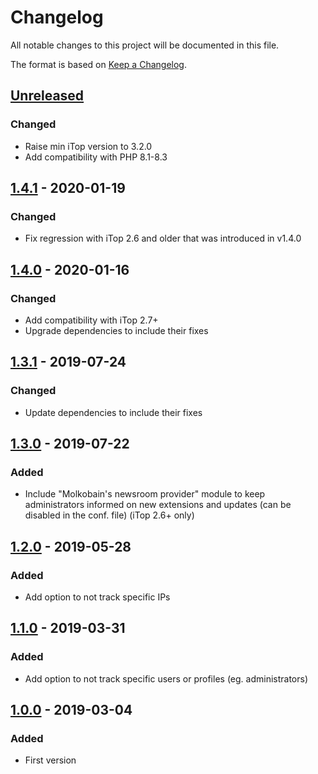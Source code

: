 # Changelog
All notable changes to this project will be documented in this file.

The format is based on [Keep a Changelog](https://keepachangelog.com/en/1.0.0/).

## [Unreleased]
### Changed
- Raise min iTop version to 3.2.0
- Add compatibility with PHP 8.1-8.3

## [1.4.1] - 2020-01-19
### Changed
- Fix regression with iTop 2.6 and older that was introduced in v1.4.0

## [1.4.0] - 2020-01-16
### Changed
- Add compatibility with iTop 2.7+
- Upgrade dependencies to include their fixes

## [1.3.1] - 2019-07-24
### Changed
- Update dependencies to include their fixes

## [1.3.0] - 2019-07-22
### Added
- Include "Molkobain's newsroom provider" module to keep administrators informed on new extensions and updates (can be disabled in the conf. file) (iTop 2.6+ only)

## [1.2.0] - 2019-05-28
### Added
- Add option to not track specific IPs

## [1.1.0] - 2019-03-31
### Added
- Add option to not track specific users or profiles (eg. administrators)

## [1.0.0] - 2019-03-04
### Added
- First version

[Unreleased]: https://github.com/Molkobain/itop-google-analytics/compare/v1.4.1...HEAD
[1.4.1]: https://github.com/Molkobain/itop-google-analytics/releases/tag/v1.4.1
[1.4.0]: https://github.com/Molkobain/itop-google-analytics/releases/tag/v1.4.0
[1.3.1]: https://github.com/Molkobain/itop-google-analytics/releases/tag/v1.3.1
[1.3.0]: https://github.com/Molkobain/itop-google-analytics/releases/tag/v1.3.0
[1.2.0]: https://github.com/Molkobain/itop-google-analytics/releases/tag/v1.2.0
[1.1.0]: https://github.com/Molkobain/itop-google-analytics/releases/tag/v1.1.0
[1.0.0]: https://github.com/Molkobain/itop-google-analytics/releases/tag/v1.0.0